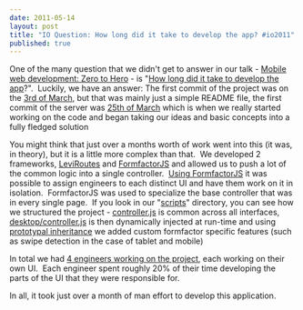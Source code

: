 ```yaml
---
date: 2011-05-14
layout: post
title: "IO Question: How long did it take to develop the app? #io2011"
published: true
---
```

One of the many question that we didn&#39;t get to answer in our talk - <a href="http://io2011-zerotohero.appspot.com/index.html">Mobile web development: Zero to Hero</a> - is &quot;<a href="http://goo.gl/mod/OuwY">How long did it take to develop the app</a>?&quot;.  Luckily, we have an answer: The first commit of the project was on the <a href="https://github.com/PaulKinlan/ioreader/commit/a42daa85023fb278dc98fb0201555e300b1eb552">3rd of March</a>, but that was mainly just a simple README file, the first commit of the server was <a href="https://github.com/PaulKinlan/ioreader/commit/b96a5f217a042ea4610972bc1bcbf227b73b6a65">25th of March</a> which is when we really started working on the code and began taking our ideas and basic concepts into a fully fledged solution<p /><div>You might think that just over a months worth of work went into this (it was, in theory), but it is a little more complex than that.  We developed 2 frameworks, <a href="https://github.com/PaulKinlan/leviroutes">LeviRoutes</a> and <a href="https://github.com/PaulKinlan/formfactor">FormfactorJS</a> and allowed us to push a lot of the common logic into a single controller.  <a href="http://io2011-zerotohero.appspot.com/index.html#36">Using FormfactorJS</a> it was possible to assign engineers to each distinct UI and have them work on it in isolation.  FormfactorJS was used to specialize the base controller that was in every single page.  If you look in our &quot;<a href="https://github.com/PaulKinlan/ioreader/tree/master/client/scripts">scripts</a>&quot; directory, you can see how we structured the project - <a href="https://github.com/PaulKinlan/ioreader/blob/master/client/scripts/controller.js">controller.js</a> is common across all interfaces, <a href="https://github.com/PaulKinlan/ioreader/blob/master/client/scripts/desktop/controller.js">desktop/controller.js</a> is then dynamically injected at run-time and using <a href="http://javascript.crockford.com/prototypal.html">prototypal inheritance</a> we added custom formfactor specific features (such as swipe detection in the case of tablet and mobile)</div> <p /><div>In total we had <a href="http://io2011-zerotohero.appspot.com/index.html#75">4 engineers working on the project</a>, each working on their own UI.  Each engineer spent roughly 20% of their time developing the parts of the UI that they were responsible for.</div> <p /><div>In all, it took just over a month of man effort to develop this application.</div>


